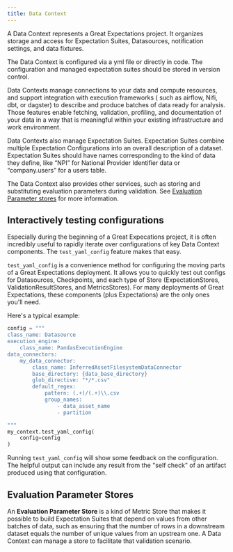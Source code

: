 ```yaml
---
title: Data Context
---
```



A Data Context represents a Great Expectations project. It organizes storage and access for Expectation Suites,
Datasources, notification settings, and data fixtures.

The Data Context is configured via a yml file or directly in code. The configuration and managed expectation suites
should be stored in version control.

Data Contexts manage connections to your data and compute resources, and support integration with execution frameworks (
such as airflow, Nifi, dbt, or dagster) to describe and produce batches of data ready for analysis. Those features
enable fetching, validation, profiling, and documentation of your data in a way that is meaningful within your existing
infrastructure and work environment.

Data Contexts also manage Expectation Suites. Expectation Suites combine multiple Expectation Configurations into an
overall description of a dataset. Expectation Suites should have names corresponding to the kind of data they define,
like “NPI” for National Provider Identifier data or “company.users” for a users table.

The Data Context also provides other services, such as storing and substituting evaluation parameters during validation.
See [Evaluation Parameter stores](#evaluation_parameter_stores) for more information.

## Interactively testing configurations

Especially during the beginning of a Great Expecations project, it is often incredibly useful to rapidly iterate over
configurations of key Data Context components. The `test_yaml_config` feature makes that easy.

`test_yaml_config` is a convenience method for configuring the moving parts of a Great Expectations deployment. It
allows you to quickly test out configs for Datasources, Checkpoints, and each type of Store (ExpectationStores,
ValidationResultStores, and MetricsStores). For many deployments of Great Expectations, these components (plus
Expectations) are the only ones you'll need.

Here's a typical example:

```python
config = """
class_name: Datasource
execution_engine:
    class_name: PandasExecutionEngine
data_connectors:
    my_data_connector:
        class_name: InferredAssetFilesystemDataConnector
        base_directory: {data_base_directory}
        glob_directive: "*/*.csv"
        default_regex:
            pattern: (.+)/(.+)\\.csv
            group_names:
                - data_asset_name
                - partition

"""
my_context.test_yaml_config(
    config=config
)
```

Running `test_yaml_config` will show some feedback on the configuration. The helpful output can include any result 
from the "self check" of an artifact produced using that configuration.

## Evaluation Parameter Stores

An **Evaluation Parameter Store** is a kind of Metric Store that makes it possible to build Expectation Suites that
depend on values from other batches of data, such as ensuring that the number of rows in a downstream dataset equals the
number of unique values from an upstream one. A Data Context can manage a store to facilitate that validation scenario.
